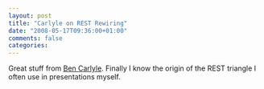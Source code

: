 ```yaml
---
layout: post
title: "Carlyle on REST Rewiring"
date: "2008-05-17T09:36:00+01:00"
comments: false
categories: 
---
```


<p>Great stuff from <a href="http://soundadvice.id.au/blog/2008/04/18#rest-rewiring">Ben Carlyle</a>. Finally I know the origin of the REST triangle I often use in presentations myself.</p>


